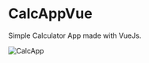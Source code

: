 # CalcAppVue

Simple Calculator App made with VueJs.

![CalcApp](https://media-exp1.licdn.com/dms/image/C562DAQEPTQbCqVqPfg/profile-treasury-image-shrink_1280_1280/0/1636832830880?e=1636920000&v=beta&t=fDrT47Q5IflsoeQqceiYXP8WMgp2SobhUkTvlBB7mKA)

